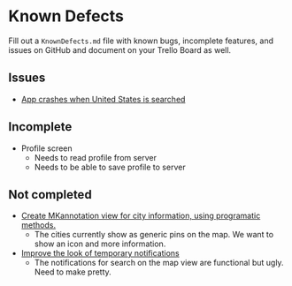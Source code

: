 # Known Defects

Fill out a `KnownDefects.md` file with known bugs, incomplete features, and issues on GitHub and document on your Trello Board as well.

## Issues

* [App crashes when United States is searched](https://github.com/Lambda-School-Labs/cityspire-d-ios/issues/13)

## Incomplete

* Profile screen
  * Needs to read profile from server
  * Needs to be able to save profile to server

## Not completed

* [Create MKannotation view for city information, using programatic methods.](https://trello.com/c/HNmlmdiO)
  * The cities currently show as generic pins on the map. We want to show an icon and more information.
* [Improve the look of temporary notifications](https://trello.com/c/JCjHmgMA)
  * The notifications for search on the map view are functional but ugly. Need to make pretty.
